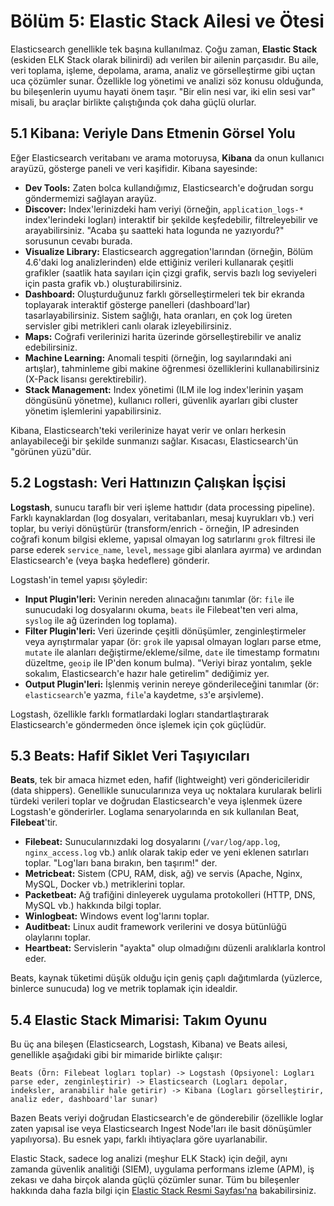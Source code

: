 # Bölüm 5: Elastic Stack Ailesi ve Ötesi

Elasticsearch genellikle tek başına kullanılmaz. Çoğu zaman, **Elastic Stack** (eskiden ELK Stack olarak bilinirdi) adı verilen bir ailenin parçasıdır. Bu aile, veri toplama, işleme, depolama, arama, analiz ve görselleştirme gibi uçtan uca çözümler sunar. Özellikle log yönetimi ve analizi söz konusu olduğunda, bu bileşenlerin uyumu hayati önem taşır. "Bir elin nesi var, iki elin sesi var" misali, bu araçlar birlikte çalıştığında çok daha güçlü olurlar.

## 5.1 Kibana: Veriyle Dans Etmenin Görsel Yolu

Eğer Elasticsearch veritabanı ve arama motoruysa, **Kibana** da onun kullanıcı arayüzü, gösterge paneli ve veri kaşifidir. Kibana sayesinde:

* **Dev Tools:** Zaten bolca kullandığımız, Elasticsearch'e doğrudan sorgu göndermemizi sağlayan arayüz.
* **Discover:** Index'lerinizdeki ham veriyi (örneğin, `application_logs-*` index'lerindeki logları) interaktif bir şekilde keşfedebilir, filtreleyebilir ve arayabilirsiniz. "Acaba şu saatteki hata logunda ne yazıyordu?" sorusunun cevabı burada.
* **Visualize Library:** Elasticsearch aggregation'larından (örneğin, Bölüm 4.6'daki log analizlerinden) elde ettiğiniz verileri kullanarak çeşitli grafikler (saatlik hata sayıları için çizgi grafik, servis bazlı log seviyeleri için pasta grafik vb.) oluşturabilirsiniz.
* **Dashboard:** Oluşturduğunuz farklı görselleştirmeleri tek bir ekranda toplayarak interaktif gösterge panelleri (dashboard'lar) tasarlayabilirsiniz. Sistem sağlığı, hata oranları, en çok log üreten servisler gibi metrikleri canlı olarak izleyebilirsiniz.
* **Maps:** Coğrafi verilerinizi harita üzerinde görselleştirebilir ve analiz edebilirsiniz.
* **Machine Learning:** Anomali tespiti (örneğin, log sayılarındaki ani artışlar), tahminleme gibi makine öğrenmesi özelliklerini kullanabilirsiniz (X-Pack lisansı gerektirebilir).
* **Stack Management:** Index yönetimi (ILM ile log index'lerinin yaşam döngüsünü yönetme), kullanıcı rolleri, güvenlik ayarları gibi cluster yönetim işlemlerini yapabilirsiniz.

Kibana, Elasticsearch'teki verilerinize hayat verir ve onları herkesin anlayabileceği bir şekilde sunmanızı sağlar. Kısacası, Elasticsearch'ün "görünen yüzü"dür.

## 5.2 Logstash: Veri Hattınızın Çalışkan İşçisi

**Logstash**, sunucu taraflı bir veri işleme hattıdır (data processing pipeline). Farklı kaynaklardan (log dosyaları, veritabanları, mesaj kuyrukları vb.) veri toplar, bu veriyi dönüştürür (transform/enrich - örneğin, IP adresinden coğrafi konum bilgisi ekleme, yapısal olmayan log satırlarını `grok` filtresi ile parse ederek `service_name`, `level`, `message` gibi alanlara ayırma) ve ardından Elasticsearch'e (veya başka hedeflere) gönderir.

Logstash'in temel yapısı şöyledir:

* **Input Plugin'leri:** Verinin nereden alınacağını tanımlar (ör: `file` ile sunucudaki log dosyalarını okuma, `beats` ile Filebeat'ten veri alma, `syslog` ile ağ üzerinden log toplama).
* **Filter Plugin'leri:** Veri üzerinde çeşitli dönüşümler, zenginleştirmeler veya ayrıştırmalar yapar (ör: `grok` ile yapısal olmayan logları parse etme, `mutate` ile alanları değiştirme/ekleme/silme, `date` ile timestamp formatını düzeltme, `geoip` ile IP'den konum bulma). "Veriyi biraz yontalım, şekle sokalım, Elasticsearch'e hazır hale getirelim" dediğimiz yer.
* **Output Plugin'leri:** İşlenmiş verinin nereye gönderileceğini tanımlar (ör: `elasticsearch`'e yazma, `file`'a kaydetme, `s3`'e arşivleme).

Logstash, özellikle farklı formatlardaki logları standartlaştırarak Elasticsearch'e göndermeden önce işlemek için çok güçlüdür.

## **5.3 Beats: Hafif Siklet Veri Taşıyıcıları**

**Beats**, tek bir amaca hizmet eden, hafif (lightweight) veri göndericileridir (data shippers). Genellikle sunucularınıza veya uç noktalara kurularak belirli türdeki verileri toplar ve doğrudan Elasticsearch'e veya işlenmek üzere Logstash'e gönderirler. Loglama senaryolarında en sık kullanılan Beat, **Filebeat**'tir.

* **Filebeat:** Sunucularınızdaki log dosyalarını (`/var/log/app.log`, `nginx_access.log` vb.) anlık olarak takip eder ve yeni eklenen satırları toplar. "Log'ları bana bırakın, ben taşırım!" der.
* **Metricbeat:** Sistem (CPU, RAM, disk, ağ) ve servis (Apache, Nginx, MySQL, Docker vb.) metriklerini toplar.
* **Packetbeat:** Ağ trafiğini dinleyerek uygulama protokolleri (HTTP, DNS, MySQL vb.) hakkında bilgi toplar.
* **Winlogbeat:** Windows event log'larını toplar.
* **Auditbeat:** Linux audit framework verilerini ve dosya bütünlüğü olaylarını toplar.
* **Heartbeat:** Servislerin "ayakta" olup olmadığını düzenli aralıklarla kontrol eder.

Beats, kaynak tüketimi düşük olduğu için geniş çaplı dağıtımlarda (yüzlerce, binlerce sunucuda) log ve metrik toplamak için idealdir.

## **5.4 Elastic Stack Mimarisi: Takım Oyunu**

Bu üç ana bileşen (Elasticsearch, Logstash, Kibana) ve Beats ailesi, genellikle aşağıdaki gibi bir mimaride birlikte çalışır:

`Beats (Örn: Filebeat logları toplar) -> Logstash (Opsiyonel: Logları parse eder, zenginleştirir) -> Elasticsearch (Logları depolar, indeksler, aranabilir hale getirir) -> Kibana (Logları görselleştirir, analiz eder, dashboard'lar sunar)`

Bazen Beats veriyi doğrudan Elasticsearch'e de gönderebilir (özellikle loglar zaten yapısal ise veya Elasticsearch Ingest Node'ları ile basit dönüşümler yapılıyorsa). Bu esnek yapı, farklı ihtiyaçlara göre uyarlanabilir.

Elastic Stack, sadece log analizi (meşhur ELK Stack) için değil, aynı zamanda güvenlik analitiği (SIEM), uygulama performans izleme (APM), iş zekası ve daha birçok alanda güçlü çözümler sunar. Tüm bu bileşenler hakkında daha fazla bilgi için [Elastic Stack Resmi Sayfası'na](https://www.elastic.co/elastic-stack/) bakabilirsiniz.
